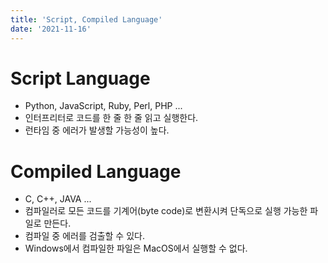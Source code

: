 ```yaml
---
title: 'Script, Compiled Language'
date: '2021-11-16'
---
```


# Script Language

- Python, JavaScript, Ruby, Perl, PHP ...
- 인터프리터로 코드를 한 줄 한 줄 읽고 실행한다.
- 런타임 중 에러가 발생할 가능성이 높다.

# Compiled Language

- C, C++, JAVA ...
- 컴파일러로 모든 코드를 기계어(byte code)로 변환시켜 단독으로 실행 가능한 파일로 만든다.
- 컴파일 중 에러를 검출할 수 있다.
- Windows에서 컴파일한 파일은 MacOS에서 실행할 수 없다.
